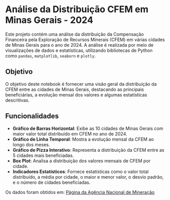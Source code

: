 # Análise da Distribuição CFEM em Minas Gerais - 2024

Este projeto contém uma análise da distribuição da Compensação Financeira pela Exploração de Recursos Minerais (CFEM) em várias cidades de Minas Gerais para o ano de 2024. A análise é realizada por meio de visualizações de dados e estatísticas, utilizando bibliotecas de Python como `pandas`, `matplotlib`, `seaborn` e `plotly`.

## Objetivo

O objetivo deste notebook é fornecer uma visão geral da distribuição da CFEM entre as cidades de Minas Gerais, destacando as principais beneficiárias, a evolução mensal dos valores e algumas estatísticas descritivas.

## Funcionalidades

- **Gráfico de Barras Horizontal**: Exibe as 10 cidades de Minas Gerais com maior valor total distribuído em CFEM no ano de 2024.
- **Gráfico de Linha Temporal**: Mostra a evolução mensal da CFEM ao longo dos meses.
- **Gráfico de Pizza Interativo**: Representa a distribuição da CFEM entre as 5 cidades mais beneficiadas.
- **Box Plot**: Analisa a distribuição dos valores mensais de CFEM por cidade.
- **Indicadores Estatísticos**: Fornece estatísticas como o valor total distribuído, a média por cidade, o maior e menor valor, o desvio padrão, e o número de cidades beneficiadas.

Os dados foram obtidos em: <a href='https://sistemas.anm.gov.br/arrecadacao/extra/relatorios/distribuicao_cfem_muni.aspx?ano=2024&uf=MG'>Página da Agência Nacional de Mineração</a>
